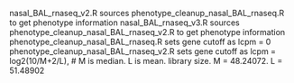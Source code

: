 nasal_BAL_rnaseq_v2.R sources phenotype_cleanup_nasal_BAL_rnaseq.R to get phenotype information
nasal_BAL_rnaseq_v3.R sources phenotype_cleanup_nasal_BAL_rnaseq_v2.R to get phenotype information
phenotype_cleanup_nasal_BAL_rnaseq.R sets gene cutoff as lcpm = 0 
phenotype_cleanup_nasal_BAL_rnaseq_v2.R sets gene cutoff as lcpm = log2(10/M+2/L), # M is median. L is mean. library size. M = 48.24072. L = 51.48902
